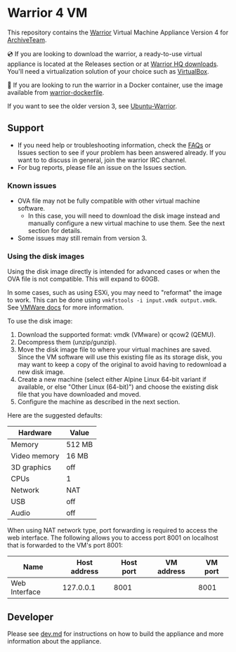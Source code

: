 # Warrior 4 VM

This repository contains the [Warrior](https://wiki.archiveteam.org/index.php/ArchiveTeam_Warrior) Virtual Machine Appliance Version 4 for [ArchiveTeam](https://archiveteam.org).

💿 If you are looking to download the warrior, a ready-to-use virtual appliance is located at the Releases section or at [Warrior HQ downloads](https://warriorhq.archiveteam.org/downloads/warrior4/). You'll need a virtualization solution of your choice such as [VirtualBox](https://www.virtualbox.org/).

🐋 If you are looking to run the warrior in a Docker container, use the image available from [warrior-dockerfile](https://github.com/ArchiveTeam/warrior-dockerfile).

If you want to see the older version 3, see [Ubuntu-Warrior](https://github.com/ArchiveTeam/Ubuntu-Warrior).

## Support

* If you need help or troubleshooting information, check the [FAQs](https://wiki.archiveteam.org/index.php/ArchiveTeam_Warrior) or Issues section to see if your problem has been answered already. If you want to to discuss in general, join the warrior IRC channel.
* For bug reports, please file an issue on the Issues section.

### Known issues

* OVA file may not be fully compatible with other virtual machine software.
  * In this case, you will need to download the disk image instead and manually configure a new virtual machine to use them. See the next section for details.
* Some issues may still remain from version 3.

### Using the disk images

Using the disk image directly is intended for advanced cases or when the OVA file is not compatible. This will expand to 60GB.

In some cases, such as using ESXi, you may need to "reformat" the image to work. This can be done using `vmkfstools -i input.vmdk output.vmdk`. See [VMWare docs](https://kb.vmware.com/s/article/1028943) for more information.

To use the disk image:

1. Download the supported format: vmdk (VMware) or qcow2 (QEMU).
2. Decompress them (unzip/gunzip).
3. Move the disk image file to where your virtual machines are saved. Since the VM software will use this existing file as its storage disk, you may want to keep a copy of the original to avoid having to redownload a new disk image.
4. Create a new machine (select either Alpine Linux 64-bit variant if available, or else "Other Linux (64-bit)") and choose the existing disk file that you have downloaded and moved.
5. Configure the machine as described in the next section.

Here are the suggested defaults:

| Hardware | Value |
| -------- | ----- |
| Memory | 512 MB |
| Video memory | 16 MB |
| 3D graphics | off |
| CPUs | 1 |
| Network | NAT |
| USB | off |
| Audio | off |

When using NAT network type, port forwarding is required to access the web interface. The following allows you to access port 8001 on localhost that is forwarded to the VM's port 8001:

| Name | Host address | Host port | VM address | VM port |
| ---- | ------------ | --------- | ------------- | ---------- |
| Web Interface | 127.0.0.1 | 8001 | | 8001 |

## Developer

Please see [dev.md](dev.md) for instructions on how to build the appliance and more information about the appliance.
